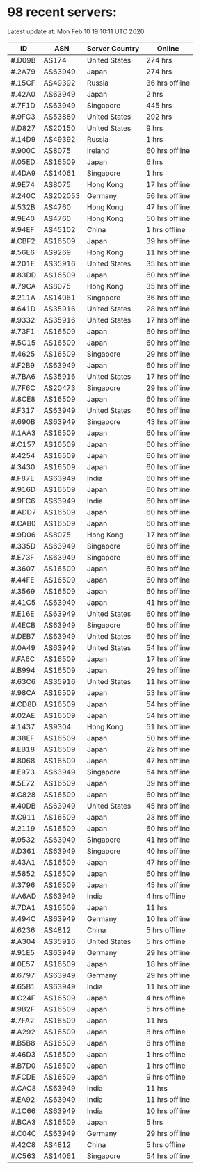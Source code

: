 # 98 recent servers:

Latest update at: Mon Feb 10 19:10:11 UTC 2020

| ID | ASN | Server Country | Online |
| -- | --- | -------------- | ------ |
| #.D09B | AS174 | United States | 274 hrs |
| #.2A79 | AS63949 | Japan | 274 hrs |
| #.15CF | AS49392 | Russia | 36 hrs offline |
| #.42A0 | AS63949 | Japan | 2 hrs |
| #.7F1D | AS63949 | Singapore | 445 hrs |
| #.9FC3 | AS53889 | United States | 292 hrs |
| #.D827 | AS20150 | United States | 9 hrs |
| #.14D9 | AS49392 | Russia | 1 hrs |
| #.900C | AS8075 | Ireland | 60 hrs offline |
| #.05ED | AS16509 | Japan | 6 hrs |
| #.4DA9 | AS14061 | Singapore | 1 hrs |
| #.9E74 | AS8075 | Hong Kong | 17 hrs offline |
| #.240C | AS202053 | Germany | 56 hrs offline |
| #.532B | AS4760 | Hong Kong | 47 hrs offline |
| #.9E40 | AS4760 | Hong Kong | 50 hrs offline |
| #.94EF | AS45102 | China | 1 hrs offline |
| #.CBF2 | AS16509 | Japan | 39 hrs offline |
| #.56E6 | AS9269 | Hong Kong | 11 hrs offline |
| #.201E | AS35916 | United States | 35 hrs offline |
| #.83DD | AS16509 | Japan | 60 hrs offline |
| #.79CA | AS8075 | Hong Kong | 35 hrs offline |
| #.211A | AS14061 | Singapore | 36 hrs offline |
| #.641D | AS35916 | United States | 28 hrs offline |
| #.9332 | AS35916 | United States | 17 hrs offline |
| #.73F1 | AS16509 | Japan | 60 hrs offline |
| #.5C15 | AS16509 | Japan | 60 hrs offline |
| #.4625 | AS16509 | Singapore | 29 hrs offline |
| #.F2B9 | AS63949 | Japan | 60 hrs offline |
| #.7BA6 | AS35916 | United States | 17 hrs offline |
| #.7F6C | AS20473 | Singapore | 29 hrs offline |
| #.8CE8 | AS16509 | Japan | 60 hrs offline |
| #.F317 | AS63949 | United States | 60 hrs offline |
| #.690B | AS63949 | Singapore | 43 hrs offline |
| #.1AA3 | AS16509 | Japan | 60 hrs offline |
| #.C157 | AS16509 | Japan | 60 hrs offline |
| #.4254 | AS16509 | Japan | 60 hrs offline |
| #.3430 | AS16509 | Japan | 60 hrs offline |
| #.F87E | AS63949 | India | 60 hrs offline |
| #.916D | AS16509 | Japan | 60 hrs offline |
| #.9FC6 | AS63949 | India | 60 hrs offline |
| #.ADD7 | AS16509 | Japan | 60 hrs offline |
| #.CAB0 | AS16509 | Japan | 60 hrs offline |
| #.9D06 | AS8075 | Hong Kong | 17 hrs offline |
| #.335D | AS63949 | Singapore | 60 hrs offline |
| #.E73F | AS63949 | Singapore | 60 hrs offline |
| #.3607 | AS16509 | Japan | 60 hrs offline |
| #.44FE | AS16509 | Japan | 60 hrs offline |
| #.3569 | AS16509 | Japan | 60 hrs offline |
| #.41C5 | AS63949 | Japan | 41 hrs offline |
| #.E16E | AS63949 | United States | 60 hrs offline |
| #.4ECB | AS63949 | Singapore | 60 hrs offline |
| #.DEB7 | AS63949 | United States | 60 hrs offline |
| #.0A49 | AS63949 | United States | 54 hrs offline |
| #.FA6C | AS16509 | Japan | 17 hrs offline |
| #.B994 | AS16509 | Japan | 29 hrs offline |
| #.63C6 | AS35916 | United States | 11 hrs offline |
| #.98CA | AS16509 | Japan | 53 hrs offline |
| #.CD8D | AS16509 | Japan | 54 hrs offline |
| #.02AE | AS16509 | Japan | 54 hrs offline |
| #.1437 | AS9304 | Hong Kong | 51 hrs offline |
| #.38EF | AS16509 | Japan | 50 hrs offline |
| #.EB18 | AS16509 | Japan | 22 hrs offline |
| #.8068 | AS16509 | Japan | 47 hrs offline |
| #.E973 | AS63949 | Singapore | 54 hrs offline |
| #.5E72 | AS16509 | Japan | 39 hrs offline |
| #.C828 | AS16509 | Japan | 60 hrs offline |
| #.40DB | AS63949 | United States | 45 hrs offline |
| #.C911 | AS16509 | Japan | 23 hrs offline |
| #.2119 | AS16509 | Japan | 60 hrs offline |
| #.9532 | AS63949 | Singapore | 41 hrs offline |
| #.D361 | AS63949 | Singapore | 40 hrs offline |
| #.43A1 | AS16509 | Japan | 47 hrs offline |
| #.5852 | AS16509 | Japan | 60 hrs offline |
| #.3796 | AS16509 | Japan | 45 hrs offline |
| #.A6AD | AS63949 | India | 4 hrs offline |
| #.7DA1 | AS16509 | Japan | 11 hrs |
| #.494C | AS63949 | Germany | 10 hrs offline |
| #.6236 | AS4812 | China | 5 hrs offline |
| #.A304 | AS35916 | United States | 5 hrs offline |
| #.91E5 | AS63949 | Germany | 29 hrs offline |
| #.0E57 | AS16509 | Japan | 18 hrs offline |
| #.6797 | AS63949 | Germany | 29 hrs offline |
| #.65B1 | AS63949 | India | 11 hrs offline |
| #.C24F | AS16509 | Japan | 4 hrs offline |
| #.9B2F | AS16509 | Japan | 5 hrs offline |
| #.7FA2 | AS16509 | Japan | 11 hrs |
| #.A292 | AS16509 | Japan | 8 hrs offline |
| #.B5B8 | AS16509 | Japan | 8 hrs offline |
| #.46D3 | AS16509 | Japan | 1 hrs offline |
| #.B7D0 | AS16509 | Japan | 1 hrs offline |
| #.FCDE | AS16509 | Japan | 9 hrs offline |
| #.CAC8 | AS63949 | India | 11 hrs |
| #.EA92 | AS63949 | India | 11 hrs offline |
| #.1C66 | AS63949 | India | 10 hrs offline |
| #.BCA3 | AS16509 | Japan | 5 hrs |
| #.C04C | AS63949 | Germany | 29 hrs offline |
| #.42C8 | AS4812 | China | 5 hrs offline |
| #.C563 | AS14061 | Singapore | 54 hrs offline |

